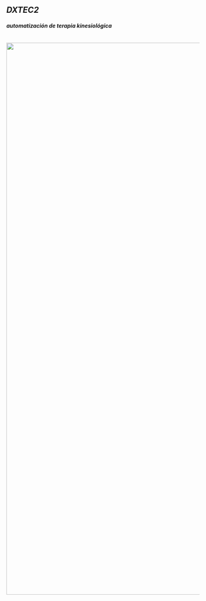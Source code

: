 <h2> <em> DXTEC2 </h2> <h4> automatización de terapia kinesiológica </em> </h4>
<br>
<img width="1440" alt="" src="https://user-images.githubusercontent.com/80835593/208695341-fb34eb58-581d-4c99-b192-884a6b0b5836.jpg")>

